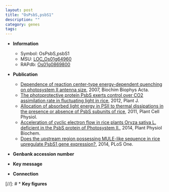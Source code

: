 ```yaml
---
layout: post
title: "OsPsbS,psbS1"
description: ""
category: genes
tags: 
---
```


* **Information**  
    + Symbol: OsPsbS,psbS1  
    + MSU: [LOC_Os01g64960](http://rice.plantbiology.msu.edu/cgi-bin/ORF_infopage.cgi?orf=LOC_Os01g64960)  
    + RAPdb: [Os01g0869800](http://rapdb.dna.affrc.go.jp/viewer/gbrowse_details/irgsp1?name=Os01g0869800)  

* **Publication**  
    + [Dependence of reaction center-type energy-dependent quenching on photosystem II antenna size](http://www.ncbi.nlm.nih.gov/pubmed?term=Dependence+of+reaction+center-type+energy-dependent+quenching+on+photosystem+II+antenna+size%5BTitle%5D), 2007, Biochim Biophys Acta.
    + [The photoprotective protein PsbS exerts control over CO2 assimilation rate in fluctuating light in rice](http://www.ncbi.nlm.nih.gov/pubmed?term=The+photoprotective+protein+PsbS+exerts+control+over+CO2+assimilation+rate+in+fluctuating+light+in+rice%5BTitle%5D), 2012, Plant J.
    + [Allocation of absorbed light energy in PSII to thermal dissipations in the presence or absence of PsbS subunits of rice](http://www.ncbi.nlm.nih.gov/pubmed?term=Allocation+of+absorbed+light+energy+in+PSII+to+thermal+dissipations+in+the+presence+or+absence+of+PsbS+subunits+of+rice%5BTitle%5D), 2011, Plant Cell Physiol.
    + [Acceleration of cyclic electron flow in rice plants Oryza sativa L. deficient in the PsbS protein of Photosystem II.](http://www.ncbi.nlm.nih.gov/pubmed?term=Acceleration+of+cyclic+electron+flow+in+rice+plants+Oryza+sativa+L.+deficient+in+the+PsbS+protein+of+Photosystem+II.%5BTitle%5D), 2014, Plant Physiol Biochem.
    + [Does the upstream region possessing MULE-like sequence in rice upregulate PsbS1 gene expression?](http://www.ncbi.nlm.nih.gov/pubmed?term=Does+the+upstream+region+possessing+MULE-like+sequence+in+rice+upregulate+PsbS1+gene+expression?%5BTitle%5D), 2014, PLoS One.

* **Genbank accession number**  

* **Key message**  

* **Connection**  

[//]: # * **Key figures**  


